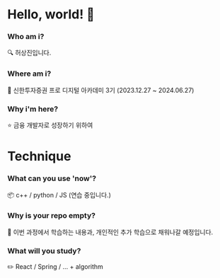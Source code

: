 # Hello, world! 👋

### Who am i? 

  🔍 허상진입니다. 

### Where am i? 

  🌱 신한투자증권 프로 디지털 아카데미 3기 (2023.12.27 ~ 2024.06.27)

### Why i'm here? 

  ⭐ 금융 개발자로 성장하기 위하여 

# Technique

### What can you use 'now'?

  📦 c++ / python / JS (연습 중입니다.)

### Why is your repo empty?

  💭 이번 과정에서 학습하는 내용과, 개인적인 추가 학습으로 채워나갈 예정입니다.

### What will you study?

  ✏️ React / Spring / ... + algorithm
